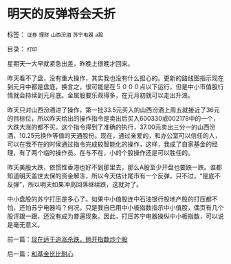# 明天的反弹将会夭折

标签： `证券` `理财` `山西汾酒` `苏宁电器` `a股` 

目录： `打印`

星期天一大早就紧急出差，昨晚上很晚才回来。



昨天看不了盘，没有重大操作，其实我也没有什么担心的。更新的路线图指示现在到元月中都是盘底，换言之，很可能是在５０００点以下运行，但是中小市值股行情就会持续到元月底。金属股要乐观得多，在元月初就可以走出升浪。



昨天只对山西汾酒进了操作，第一批33.5元买入的山西汾酒上周五就接近了36元的目标位，所以昨天给出的操作指令是卖出后买入600330或002178中的一个，大跌大涨的都不买。这个指令得到了准确的执行，37.00元卖出三分一的山西汾酒，10.25元换作等值的天通股份。现在，通过亲爱的，和办公室可以信任的人，可以在我不在的时侯通过指令完成较智能化的操作，这样，我成了自家基金的经理，有了两个临时操作员。在与不在，小的个股操作还是可以胜任的。



昨天美股大跌，依惯性香港也好不到那里去，那么A股至少开盘也要跌一跌。谁都知道明天盖世太保的资金解冻，所以今天估计尾市有一个反弹，只不过，“是底不反弹”，所以明天如果冲高回落继续跌，这就对了。



中小盘股的苏宁打压是多心了。如果中小值股连中石油银行股地产股的打压都不怕，还怕苏宁电器吗？何况，只是我自已用中小板指数指示中小值股，偶页有几个股评跟一跟，还没有成为普遍现象。因此，打压苏宁电器操纵中小板指数，可以说是毫无意义。

前一篇：[现在适于追涨杀跌，抛开指数炒个股](../../../2007/12/14/现在适于追涨杀跌，抛开指数炒个股.md)

后一篇：[和基金比比耐心](../../../2007/12/18/和基金比比耐心.md)